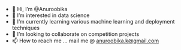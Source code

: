 - 👋 Hi, I’m @Anuroobika
- 👀 I’m interested in data science
- 🌱 I’m currently learning various machine learning and deployment techniques
- 💞️ I’m looking to collaborate on competition projects
- 📫 How to reach me ... mail me @ anuroobika.k@gmail.com

<!---
Anuroobika/Anuroobika is a ✨ special ✨ repository because its `README.md` (this file) appears on your GitHub profile.
You can click the Preview link to take a look at your changes.
--->
